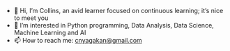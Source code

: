 - 👋 Hi, I’m Collins, an avid learner focused on continuous learning; it’s nice to meet you
- 👀 I’m interested in Python programming, Data Analysis, Data Science, Machine Learning and AI
- 📫 How to reach me: cnyagakan@gmail.com

<!---
CollinsNyatundo/CollinsNyatundo is a ✨ special ✨ repository because its `README.md` (this file) appears on your GitHub profile.
You can click the Preview link to take a look at your changes.
--->
